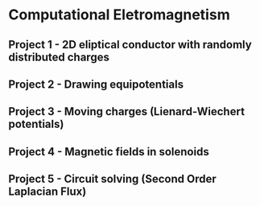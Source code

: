# Computational Eletromagnetism

## Project 1 - 2D eliptical conductor with randomly distributed charges
## Project 2 - Drawing equipotentials
## Project 3 - Moving charges (Lienard-Wiechert potentials)
## Project 4 - Magnetic fields in solenoids
## Project 5 - Circuit solving (Second Order Laplacian Flux)
